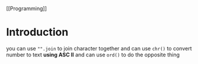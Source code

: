 [[Programming]]

# **Introduction**

you can use `"".join` to join character together
and can use `chr()` to convert number to text **using ASC II**
and can use `ord()` to do the opposite thing
